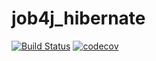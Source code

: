 # job4j_hibernate
[![Build Status](https://travis-ci.org/grigan-uragan/job4j_hibernate.svg?branch=master)](https://travis-ci.org/grigan-uragan/job4j_hibernate)
[![codecov](https://codecov.io/gh/grigan-uragan/job4j_hibernate/branch/master/graph/badge.svg)](https://codecov.io/gh/grigan-uragan/job4j_hibernate)